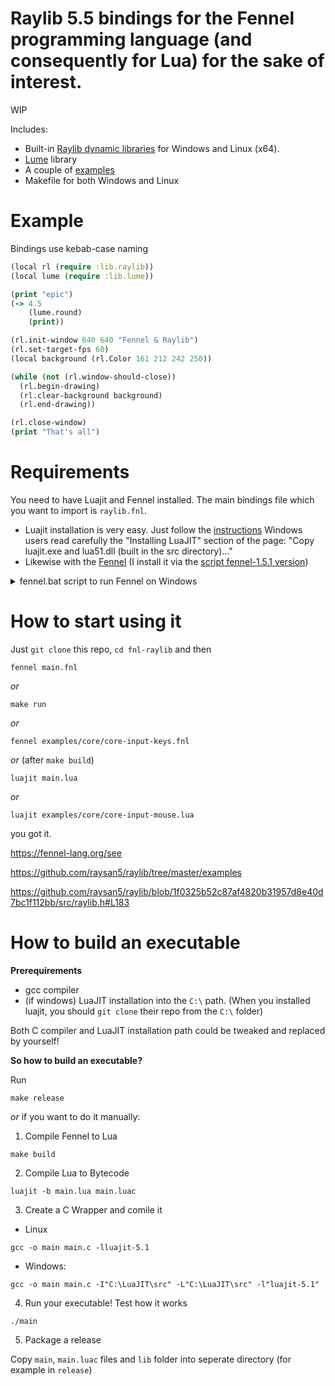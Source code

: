 # Raylib 5.5 bindings for the Fennel programming language (and consequently for Lua) for the sake of interest.

WIP

Includes:
- Built-in [Raylib dynamic libraries](https://github.com/raysan5/raylib/releases/tag/5.5) for Windows and Linux (x64).
- [Lume](https://github.com/rxi/lume) library
- A couple of [examples](https://github.com/0riginaln0/fnl-raylib/tree/main/examples)
- Makefile for both Windows and Linux

# Example

Bindings use kebab-case naming

```clojure
(local rl (require :lib.raylib))
(local lume (require :lib.lume))

(print "epic")
(-> 4.5
    (lume.round)
    (print))

(rl.init-window 640 640 "Fennel & Raylib")
(rl.set-target-fps 60)
(local background (rl.Color 161 212 242 250))

(while (not (rl.window-should-close))
  (rl.begin-drawing)
  (rl.clear-background background)
  (rl.end-drawing))

(rl.close-window)
(print "That's all")
```

# Requirements

You need to have Luajit and Fennel installed. The main bindings file which you want to import is `raylib.fnl`.

- Luajit installation is very easy. Just follow the [instructions](https://luajit.org/install.html) Windows users read carefully the "Installing LuaJIT" section of the page: "Copy luajit.exe and lua51.dll (built in the src directory)..."
- Likewise with the [Fennel](https://fennel-lang.org/setup) (I install it via the [script fennel-1.5.1 version](https://fennel-lang.org/downloads/fennel-1.5.1))
<details>
<summary>fennel.bat script to run Fennel on Windows</summary>

```
@echo off
luajit C:\Games\Fennel\fennel1.5.1 %*
```
</details>


# How to start using it

Just `git clone` this repo, `cd fnl-raylib` and then

```shell
fennel main.fnl
```

*or*

```shell
make run
```

*or*

```shell
fennel examples/core/core-input-keys.fnl
```

*or* (after `make build`)

```shell
luajit main.lua
```

*or*

```shell
luajit examples/core/core-input-mouse.lua
```

you got it.

https://fennel-lang.org/see


https://github.com/raysan5/raylib/tree/master/examples


https://github.com/raysan5/raylib/blob/1f0325b52c87af4820b31957d8e40d7bc1f112bb/src/raylib.h#L183


# How to build an executable

**Prerequirements**

- gcc compiler
- (if windows) LuaJIT installation into the `C:\` path. (When you installed luajit, you should `git clone` their repo from the `C:\` folder)

Both C compiler and LuaJIT installation path could be tweaked and replaced by yourself!

**So how to build an executable?**

Run 
```shell
make release
```

*or* if you want to do it manually:

1. Compile Fennel to Lua
```shell
make build
```
2. Compile Lua to Bytecode
```shell
luajit -b main.lua main.luac
```
3. Create a C Wrapper and comile it
- Linux
```shell
gcc -o main main.c -lluajit-5.1
```
- Windows:
```shell
gcc -o main main.c -I"C:\LuaJIT\src" -L"C:\LuaJIT\src" -l"luajit-5.1"
```
4. Run your executable! Test how it works
```
./main
```
5. Package a release

Copy `main`, `main.luac` files and `lib` folder into seperate directory (for example in `release`)